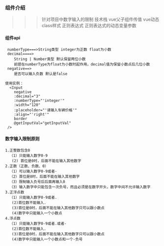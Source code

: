 ### 组件介绍
   >>> 针对项目中数字输入的限制
   >>> 技术栈
       vue父子组件传值
       vue动态class样式
       正则表达式
       正则表达式的动态变量参数

  #### 组件api 
     numberType===>String类型 integer为正数 float为小数
     decimal====> 
        String | Number类型 默认保留两位小数
        前提在numberType为float为小数时起作用，decimal值为保留小数点后几位小数
     negative==>
        是否可以输入负数 默认是false

    使用实例：
      <Input
        negative
        :decimal="3"
        :numberType="'integer'"
        :width="120"
        :placeholder="'请输入车辆价格'"
        :align="'right'"
        border
        @getInputVal="getInputVal"
     />
  #### 数字输入限制原则
    1.正整数包含0
      （1）只能输入数字0-9
       (2) 首位是0时，后面不能在输入其他数字
    2.正数（正数、负数、0）
      （1）可以输入数字0-9或者-
      （2）首位是0时，后面不能在输入其他数字
      （3）限制输入负号后后面再输入0
      （3）输入数字中只能包含一次负号，而且必须是在数字开头，数字中间不允许输入数字
    3.正浮点数
      （1）只能输入数字0-9或者.
       (2)首位数不能输入.
       (3)首位是0时，后面不能在输入其他数字只可以跟小数点
       (4)数字中只能输入一个小数点
    4.浮点数
      （1）只能输入数字0-9或者.或者-
       (2)首位数不能输入.
       (3)首位是0时，后面不能在输入其他数字只可以跟小数点
       (4)数字中只能输入一个小数点和一个-负号
       
      

      
     

     